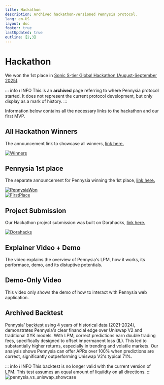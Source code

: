 ```yaml
---
title: Hackathon
description: Archived hackathon-versioned Pennysia protocol.
lang: en-US
layout: doc
footer: true
lastUpdated: true
outline: [2,3]
---
```


# Hackathon
We won the 1st place in [Sonic S-tier Global Hackathon (August-September 2025)](https://dorahacks.io/hackathon/sonic-s-tier/detail).

::: info :information_source:  INFO
This is an **archived** page referring to where Pennysia protocol started. It does not represent the current protocol development, but only display as a mark of history.
:::

Information below contains all the necessary links to the hackathon and our first MVP.


## All Hackathon Winners
The announcement link to showcase all winners, [link here.](https://x.com/SonicWorldHQ/status/1973693977116495939)

[![Winners](/Winners.png)](https://x.com/SonicWorldHQ/status/1973693977116495939)


## Pennysia 1st place 
The separate announcement for Pennysia winning the 1st place, [link here.](https://x.com/PennysiaLabs/status/1973696631813136445)

[![PennysiaWon](/PennysiaWon.png)](https://x.com/PennysiaLabs/status/1973696631813136445)
<br/>
[![FirstPlace](/FirstPlace.png)](https://x.com/SonicWorldHQ/status/1973693995168731624)

## Project Submission
Our Hackathon project submission was built on Dorahacks, [link here.](https://dorahacks.io/buidl/32575)

[![Dorahacks](/Dorahacks.png)](https://dorahacks.io/buidl/32575)


## Explainer Video + Demo
The video explains the overview of Pennysia's LPM, how it works, its performace, demo, and its distuptive potentials.

<YouTubeEmbed video-id="C8pBIXqcm2Q" />

## Demo-Only Video
This video only shows the demo of how to interact with Pennysia web application.

<YouTubeEmbed video-id="IKanvcRU8FM" />

## Archived Backtest
Pennysia' [backtest](https://github.com/Pennysia/backTest-2021-2024) using 4 years of historical data (2021-2024), demonstrates Pennysia's clear financial edge over Uniswap V2 and traditional XYK models. With LPM, correct predictions earn double trading fees, specifically designed to offset impermanent loss (IL). This led to substantially higher returns, especially in trending and volatile markets. Our analysis shows Pennysia can offer APRs over 100% when predictions are correct, significantly outperforming Uniswap V2's typical 71%.

::: info :information_source:  INFO
This backtest is no longer valid with the current version of LPM. This test assumes an equal amount of liquiidty on all directions.
:::
![pennysia_vs_uniswap_showcase](/pennysia_vs_uniswap_showcase.png)

